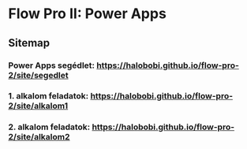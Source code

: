 # Flow Pro II: Power Apps

## Sitemap

### Power Apps segédlet: [<int>https://halobobi.github.io/flow-pro-2/site/segedlet</ins>](https://halobobi.github.io/flow-pro-2/site/segedlet)

### 1. alkalom feladatok: [<int>https://halobobi.github.io/flow-pro-2/site/alkalom1</ins>](https://halobobi.github.io/flow-pro-2/site/alkalom1)

### 2. alkalom feladatok: [<int>https://halobobi.github.io/flow-pro-2/site/alkalom2</ins>](https://halobobi.github.io/flow-pro-2/site/alkalom2)
